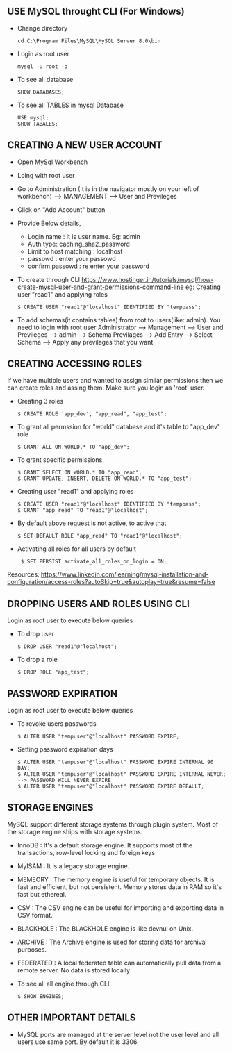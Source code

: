 ## USE MySQL throught CLI (For Windows)
- Change directory
  ```
  cd C:\Program Files\MySQL\MySQL Server 8.0\bin
  ```
- Login as root user
  ```
  mysql -u root -p
  ```
- To see all database
  ```
  SHOW DATABASES;
  ```
- To see all TABLES in mysql Database
  ```
  USE mysql;
  SHOW TABALES;
  ```
 
## CREATING A NEW USER ACCOUNT
- Open MySql Workbench

- Loing with root user

- Go to Administration (It is in the navigator mostly on your left of workbench) --> MANAGEMENT --> User and Previleges

- Click on "Add Account" button

- Provide Below details,
  - Login name : it is user name. Eg: admin
  - Auth type: caching_sha2_password
  - Limit to host matching : localhost
  - passowd : enter your passowd
  - confirm passowd : re enter your password

- To create through CLI
  https://www.hostinger.in/tutorials/mysql/how-create-mysql-user-and-grant-permissions-command-line
  eg: Creating user "read1" and applying roles
  ```
  $ CREATE USER "read1"@"localhost" IDENTIFIED BY "temppass";
  ```

- To add schemas(it contains tables) from root to users(like: admin). You need to login with root user
   Administrator --> Management --> User and Previleges --> admin --> Schema Previlages --> Add Entry
   --> Select Schema --> Apply any previlages that you want

## CREATING ACCESSING ROLES
If we have multiple users and wanted to assign similar
permissions then we can create roles and assing them.
Make sure you login as 'root' user.
- Creating 3 roles
  ```
  $ CREATE ROLE 'app_dev', "app_read", "app_test";
  ```

- To grant all permssion for "world" database and it's table to "app_dev" role
  ```
  $ GRANT ALL ON WORLD.* TO "app_dev";
  ```

- To grant specific permissions
  ```
  $ GRANT SELECT ON WORLD.* TO "app_read";
  $ GRANT UPDATE, INSERT, DELETE ON WORLD.* TO "app_test";
  ```

- Creating user "read1" and applying roles
  ```
  $ CREATE USER "read1"@"localhost" IDENTIFIED BY "temppass";
  $ GRANT "app_read" TO "read1"@"localhost";
  ```
- By default above request is not active, to active that
  ```
  $ SET DEFAULT ROLE "app_read" TO "read1"@"localhost";
  ```
- Activating all roles for all users by default
  ```
   $ SET PERSIST activate_all_roles_on_login = ON;
  ```

Resources:
https://www.linkedin.com/learning/mysql-installation-and-configuration/access-roles?autoSkip=true&autoplay=true&resume=false


## DROPPING USERS AND ROLES USING CLI
Login as root user to execute below queries
- To drop user
  ```
  $ DROP USER "read1"@"localhost";
  ```

- To drop a role
  ```
  $ DROP ROLE "app_test";
  ```

## PASSWORD EXPIRATION
Login as root user to execute below queries
- To revoke users passwords
  ```
  $ ALTER USER "tempuser"@"localhost" PASSWORD EXPIRE;
  ```
- Setting password expiration days
  ```
  $ ALTER USER "tempuser"@"localhost" PASSWORD EXPIRE INTERNAL 90 DAY;
  $ ALTER USER "tempuser"@"localhost" PASSWORD EXPIRE INTERNAL NEVER; --> PASSWORD WILL NEVER EXPIRE
  $ ALTER USER "tempuser"@"localhost" PASSWORD EXPIRE DEFAULT;
  ```

## STORAGE ENGINES
MySQL support different storage systems through plugin system. Most of the storage engine ships with storage systems.
- InnoDB    : It's a default storage engine. It supports most of the transactions, row-level locking and foreign keys
- MyISAM    : It is a legacy storage engine.
- MEMEORY   : The memory engine is useful for temporary objects. It is fast and efficient, but not persistent.
              Memory stores data in RAM so it's fast but ethereal.
- CSV       : The CSV engine can be useful for importing and exporting data in CSV format.
- BLACKHOLE : The BLACKHOLE engine is like devnul on Unix.
- ARCHIVE   : The Archive engine is used for storing data for archival purposes.
- FEDERATED : A local federated table can automatically pull data from a remote server. No data is stored locally

- To see all all engine through CLI 
  ```
  $ SHOW ENGINES;
  ```

## OTHER IMPORTANT DETAILS
- MySQL ports are managed at the server level not the user level and all users use same port. By default it is 3306.


